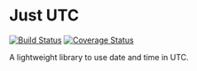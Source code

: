 # Just UTC

[![Build Status](https://semaphoreci.com/api/v1/kevin-lee/just-utc/branches/master/badge.svg)](https://semaphoreci.com/kevin-lee/just-utc) [![Coverage Status](https://coveralls.io/repos/github/Kevin-Lee/just-utc/badge.svg?branch=master)](https://coveralls.io/github/Kevin-Lee/just-utc?branch=master)

A lightweight library to use date and time in UTC.

